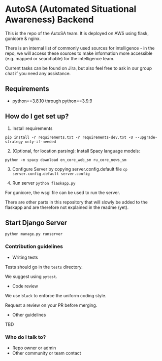 # AutoSA (Automated Situational Awareness) Backend

This is the repo of the AutoSA team. It is deployed on AWS using flask, gunicore & nginx.

There is an internal list of commonly used sources for intelligence - in the repo, we will access these sources to make information more accessible (e.g. mapped or searchable) for the intelligence team.

Current tasks can be found on Jira, but also feel free to ask in our group chat if you need any assistance.

## Requirements
- python==3.8.10 through python==3.9.9

## How do I get set up? ###

1. Install requirements

`pip install -r requirements.txt -r requirements-dev.txt -U --upgrade-strategy only-if-needed`


2. (Optional, for location parsing): Install Spacy language models:

`python -m spacy download en_core_web_sm ru_core_news_sm`

3. Configure Server by copying server.config.default file
`cp server.config.default server.config`

4. Run server
`python flaskapp.py`

For gunicore, the wsgi file can be used to run the server.

There are other parts in this repository that will slowly be added to the flaskapp and are therefore not explained in the readme (yet).

## Start Django Server

```
python manage.py runserver
```

### Contribution guidelines ###

* Writing tests

Tests should go in the `tests` directory.

We suggest using `pytest`.

* Code review

We use `black` to enforce the uniform coding style.

Request a review on your PR before merging. 

* Other guidelines

TBD

### Who do I talk to? ###

* Repo owner or admin
* Other community or team contact